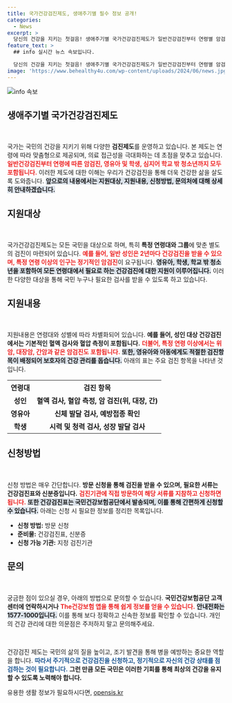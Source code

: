 ```yaml
---
title: 국가건강검진제도, 생애주기별 필수 정보 공개!
categories:
  - News
excerpt: >
  당신의 건강을 지키는 첫걸음! 생애주기별 국가건강검진제도가 일반건강검진부터 연령별 암검진까지 필수 검사를 지원합니다. 지금 신청하고 건강을 챙기세요!
feature_text: >
  ## info 실시간 뉴스 속보입니다.

  당신의 건강을 지키는 첫걸음! 생애주기별 국가건강검진제도가 일반건강검진부터 연령별 암검진까지 필수 검사를 지원합니다. 지금 신청하고 건강을 챙기세요!
image: 'https://www.behealthy4u.com/wp-content/uploads/2024/06/news.jpg'
---
```


<p><img src="https://www.behealthy4u.com/wp-content/uploads/2024/06/news.jpg" alt="info 속보" /></p>

<h2 data-ke-size="size26">생애주기별 국가건강검진제도</h2>

<p data-ke-size="size16">&nbsp;</p>

<p>국가는 국민의 건강을 지키기 위해 다양한 <b>검진제도</b>를 운영하고 있습니다. 본 제도는 연령에 따라 맞춤형으로 제공되며, 의료 접근성을 극대화하는 데 초점을 맞추고 있습니다. <b><span style="color: #ee2323;">일반건강검진부터 연령에 따른 암검진, 영유아 및 학생, 심지어 학교 밖 청소년까지 모두 포함됩니다.</span></b> 이러한 제도에 대한 이해는 우리가 건강검진을 통해 더욱 건강한 삶을 살도록 도와줍니다. <b><span style="background-color: #21538527;">앞으로의 내용에서는 지원대상, 지원내용, 신청방법, 문의처에 대해 상세히 안내하겠습니다.</span></b></p>

<h2 data-ke-size="size26">지원대상</h2>

<p data-ke-size="size16">&nbsp;</p>

<p>국가건강검진제도는 모든 국민을 대상으로 하며, 특히 <b>특정 연령대와 그룹</b>에 맞춘 별도의 검진이 마련되어 있습니다. <b><span style="color: #ee2323;">예를 들어, 일반 성인은 2년마다 건강검진을 받을 수 있으며, 특정 연령 이상의 인구는 정기적인 암검진</span></b>이 요구됩니다. <b><span style="background-color: #21538527;">영유아, 학생, 학교 밖 청소년을 포함하여 모든 연령대에서 필요로 하는 건강검진에 대한 지원이 이루어집니다.</span></b> 이러한 다양한 대상을 통해 국민 누구나 필요한 검사를 받을 수 있도록 하고 있습니다.</p>

<h2 data-ke-size="size26">지원내용</h2>

<p data-ke-size="size16">&nbsp;</p>

<p>지원내용은 연령대와 성별에 따라 차별화되어 있습니다. <b>예를 들어, 성인 대상 건강검진에서는 기본적인 혈액 검사와 혈압 측정이 포함됩니다.</b> <b><span style="color: #ee2323;">더불어, 특정 연령 이상에서는 위암, 대장암, 간암과 같은 암검진도 포함됩니다.</span></b> <b><span style="background-color: #21538527;">또한, 영유아와 아동에게도 적절한 검진항목이 배정되어 보호자의 건강 관리를 돕습니다.</span></b> 아래의 표는 주요 검진 항목을 나타낸 것입니다.</p>

<table>
  <tr>
    <th style="text-align: center;"><b>연령대</b></th>
    <th style="text-align: center;"><b>검진 항목</b></th>
  </tr>
  <tr>
    <td style="text-align: center; height: 17px;"><b>성인</b></td>
    <td style="text-align: center; height: 17px;"><b>혈액 검사, 혈압 측정, 암 검진(위, 대장, 간)</b></td>
  </tr>
  <tr>
    <td style="text-align: center; height: 17px;"><b>영유아</b></td>
    <td style="text-align: center; height: 17px;"><b>신체 발달 검사, 예방접종 확인</b></td>
  </tr>
  <tr>
    <td style="text-align: center; height: 17px;"><b>학생</b></td>
    <td style="text-align: center; height: 17px;"><b>시력 및 청력 검사, 성장 발달 검사</b></td>
  </tr>
</table>

<h2 data-ke-size="size26">신청방법</h2>

<p data-ke-size="size16">&nbsp;</p>

<p>신청 방법은 매우 간단합니다. <b>방문 신청을 통해 검진을 받을 수 있으며, 필요한 서류는 건강검진표와 신분증입니다.</b> <b><span style="color: #ee2323;">검진기관에 직접 방문하여 해당 서류를 지참하고 신청하면 됩니다.</span></b> <b><span style="background-color: #21538527;">또한 건강검진표는 국민건강보험공단에서 발송되며, 이를 통해 간편하게 신청할 수 있습니다.</span></b> 아래는 신청 시 필요한 정보를 정리한 목록입니다.</p>

<ul>
  <li><b>신청 방법:</b> 방문 신청</li>
  <li><b>준비물:</b> 건강검진표, 신분증</li>
  <li><b>신청 가능 기관:</b> 지정 검진기관</li>
</ul>

<h2 data-ke-size="size26">문의</h2>

<p data-ke-size="size16">&nbsp;</p>

<p>궁금한 점이 있으실 경우, 아래의 방법으로 문의할 수 있습니다. <b>국민건강보험공단 고객센터에 연락하시거나</b> <b><span style="color: #ee2323;">The건강보험 앱을 통해 쉽게 정보를 얻을 수 있습니다.</span></b> <b><span style="background-color: #21538527;">안내전화는 1577-1000입니다.</span></b> 이를 통해 보다 정확하고 신속한 정보를 확인할 수 있습니다. 개인의 건강 관리에 대한 의문점은 주저하지 말고 문의해주세요.</p>

<p data-ke-size="size16">&nbsp;</p>

<p>건강검진 제도는 국민의 삶의 질을 높이고, 조기 발견을 통해 병을 예방하는 중요한 역할을 합니다. <b><span style="color: #1a5490;">따라서 주기적으로 건강검진을 신청하고, 정기적으로 자신의 건강 상태를 점검하는 것이 필요합니다.</span></b> <b>그런 만큼 모든 국민은 이러한 기회를 통해 최상의 건강을 유지할 수 있도록 노력해야 합니다.</b></p>
유용한 생활 정보가 필요하시다면, <a href="https://opensis.kr" rel="dofollow">opensis.kr</a>


